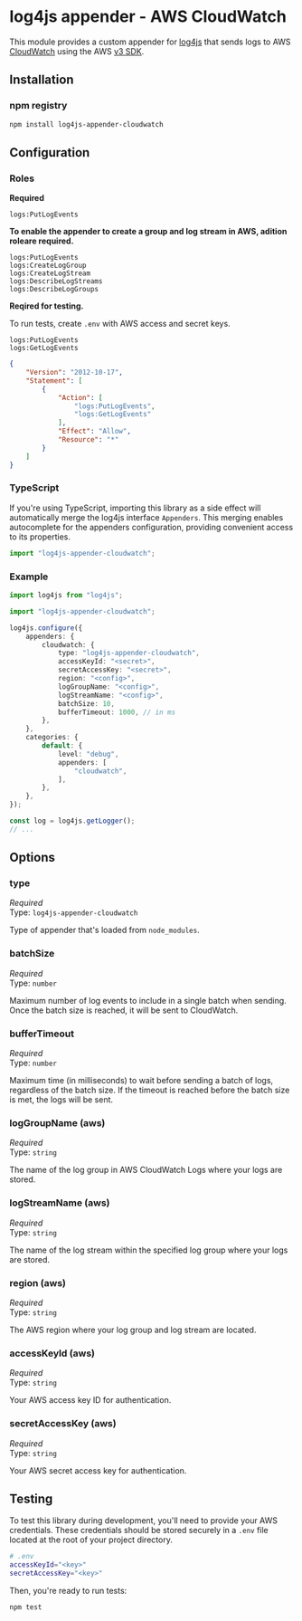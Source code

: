 # log4js appender - AWS CloudWatch

This module provides a custom appender for [log4js][log4js_github] that
sends logs to AWS [CloudWatch][aws_cloudwatch] using the AWS [v3 SDK][cloudwatch_sdk].

[aws_cloudwatch]: https://aws.amazon.com/cloudwatch/
[cloudwatch_sdk]: https://docs.aws.amazon.com/AWSJavaScriptSDK/v3/latest/client/cloudwatch-logs/
[log4js_github]: https://log4js-node.github.io/log4js-node/

## Installation

### npm registry

```sh
npm install log4js-appender-cloudwatch
```

## Configuration

### Roles

**Required**

```plain
logs:PutLogEvents
```

**To enable the appender to create a group and log stream in AWS, adition roleare
required.**

```plain
logs:PutLogEvents
logs:CreateLogGroup
logs:CreateLogStream
logs:DescribeLogStreams
logs:DescribeLogGroups
```

**Reqired for testing.**

To run tests, create `.env` with AWS access and secret keys.

```plain
logs:PutLogEvents
logs:GetLogEvents
```

```json
{
	"Version": "2012-10-17",
	"Statement": [
		{
			"Action": [
				"logs:PutLogEvents",
				"logs:GetLogEvents"
			],
			"Effect": "Allow",
			"Resource": "*"
		}
	]
}
```

### TypeScript

If you're using TypeScript, importing this library as a side effect will
automatically merge the log4js interface `Appenders`. This merging enables
autocomplete for the appenders configuration, providing convenient access to its
properties.

```ts
import "log4js-appender-cloudwatch";
```

### Example

```ts
import log4js from "log4js";

import "log4js-appender-cloudwatch";

log4js.configure({
	appenders: {
		cloudwatch: {
			type: "log4js-appender-cloudwatch",
			accessKeyId: "<secret>",
			secretAccessKey: "<secret>",
			region: "<config>",
			logGroupName: "<config>",
			logStreamName: "<config>",
			batchSize: 10,
			bufferTimeout: 1000, // in ms
		},
	},
	categories: {
		default: {
			level: "debug",
			appenders: [
				"cloudwatch",
			],
		},
	},
});

const log = log4js.getLogger();
// ...
```

## Options

### type

_Required_\
Type: `log4js-appender-cloudwatch`

Type of appender that's loaded from `node_modules`.

### batchSize

_Required_\
Type: `number`

Maximum number of log events to include in a single batch when sending. Once the
batch size is reached, it will be sent to CloudWatch.

### bufferTimeout

_Required_\
Type: `number`

Maximum time (in milliseconds) to wait before sending a batch of logs,
regardless of the batch size. If the timeout is reached before the batch size is
met, the logs will be sent.

### logGroupName (aws)

_Required_\
Type: `string`

The name of the log group in AWS CloudWatch Logs where your logs are stored.

### logStreamName (aws)

_Required_\
Type: `string`

The name of the log stream within the specified log group where your logs are
stored.

### region (aws)

_Required_\
Type: `string`

The AWS region where your log group and log stream are located.

### accessKeyId (aws)

_Required_\
Type: `string`

Your AWS access key ID for authentication.

### secretAccessKey (aws)

_Required_\
Type: `string`

Your AWS secret access key for authentication.

## Testing

To test this library during development, you'll need to provide your AWS
credentials. These credentials should be stored securely in a `.env` file
located at the root of your project directory.

```sh
# .env
accessKeyId="<key>"
secretAccessKey="<key>"
```

Then, you're ready to run tests:

```sh
npm test
```
